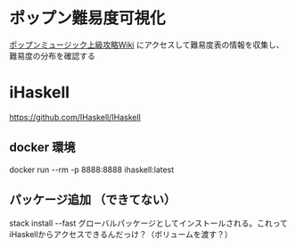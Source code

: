# ポップン難易度可視化
[ポップンミュージック上級攻略Wiki](https://popn.wiki/start) にアクセスして難易度表の情報を収集し、難易度の分布を確認する

# iHaskell
https://github.com/IHaskell/IHaskell

## docker 環境
docker run --rm -p 8888:8888 ihaskell:latest

## パッケージ追加 （できてない）
stack install --fast <package>
グローバルパッケージとしてインストールされる。これってiHaskellからアクセスできるんだっけ？（ボリュームを渡す？）
